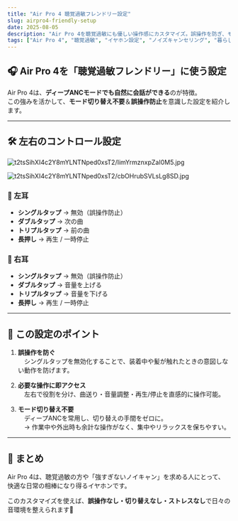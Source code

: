```yaml
---
title: "Air Pro 4 聴覚過敏フレンドリー設定"
slug: airpro4-friendly-setup
date: 2025-08-05
description: "Air Pro 4を聴覚過敏にも優しい操作感にカスタマイズ。誤操作を防ぎ、モード切り替え不要で快適に使える設定例です。"
tags: ["Air Pro 4", "聴覚過敏", "イヤホン設定", "ノイズキャンセリング", "暮らしの工夫"]
---
```


## 🎧 Air Pro 4を「聴覚過敏フレンドリー」に使う設定

Air Pro 4は、**ディープANCモードでも自然に会話ができる**のが特徴。  
この強みを活かして、**モード切り替え不要**＆**誤操作防止**を意識した設定を紹介します。

---

## 🛠 左右のコントロール設定

![t2tsSihXI4c2Y8mYLNTNped0xsT2/IimYrmznxpZaI0M5.jpg](https://firebasestorage.googleapis.com:443/v0/b/type-c1c71.appspot.com/o/t2tsSihXI4c2Y8mYLNTNped0xsT2%2FIimYrmznxpZaI0M5.jpg?alt=media&token=4b874fff-2cf7-45a1-acf9-0dd2df752cbd)

![t2tsSihXI4c2Y8mYLNTNped0xsT2/cbOHrubSVLsLg8SD.jpg](https://firebasestorage.googleapis.com:443/v0/b/type-c1c71.appspot.com/o/t2tsSihXI4c2Y8mYLNTNped0xsT2%2FcbOHrubSVLsLg8SD.jpg?alt=media&token=210e6da4-ed92-4b09-960c-fa73a3e55c39)

### 🎵 左耳
- **シングルタップ** → 無効（誤操作防止）
- **ダブルタップ** → 次の曲
- **トリプルタップ** → 前の曲
- **長押し** → 再生 / 一時停止

### 🎵 右耳
- **シングルタップ** → 無効（誤操作防止）
- **ダブルタップ** → 音量を上げる
- **トリプルタップ** → 音量を下げる
- **長押し** → 再生 / 一時停止

---

## 🌟 この設定のポイント

1. **誤操作を防ぐ**  
　シングルタップを無効化することで、装着中や髪が触れたときの意図しない動作を防げます。

2. **必要な操作に即アクセス**  
　左右で役割を分け、曲送り・音量調整・再生/停止を直感的に操作可能。

3. **モード切り替え不要**  
　ディープANCを常用し、切り替えの手間をゼロに。  
　→ 作業中や外出時も余計な操作がなく、集中やリラックスを保ちやすい。

---

## 📌 まとめ

Air Pro 4は、聴覚過敏の方や「強すぎないノイキャン」を求める人にとって、  
快適な日常の相棒になり得るイヤホンです。

このカスタマイズを使えば、**誤操作なし・切り替えなし・ストレスなし**で日々の音環境を整えられます🌿
